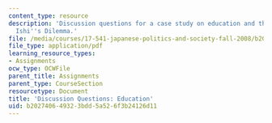```yaml
---
content_type: resource
description: 'Discussion questions for a case study on education and the workplace:
  Ishi''s Dilemma.'
file: /media/courses/17-541-japanese-politics-and-society-fall-2008/b202740649323bdd5a526f3b24126d11_questions3.pdf
file_type: application/pdf
learning_resource_types:
- Assignments
ocw_type: OCWFile
parent_title: Assignments
parent_type: CourseSection
resourcetype: Document
title: 'Discussion Questions: Education'
uid: b2027406-4932-3bdd-5a52-6f3b24126d11
---
```

